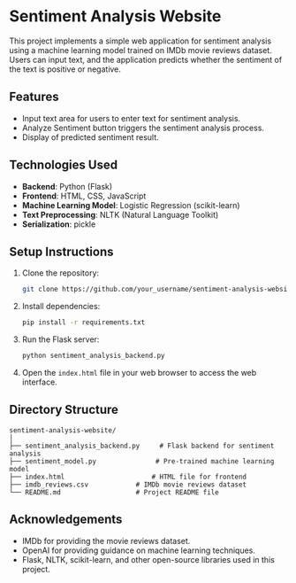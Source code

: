 
# Sentiment Analysis Website

This project implements a simple web application for sentiment analysis using a machine learning model trained on IMDb movie reviews dataset. Users can input text, and the application predicts whether the sentiment of the text is positive or negative.

## Features

- Input text area for users to enter text for sentiment analysis.
- Analyze Sentiment button triggers the sentiment analysis process.
- Display of predicted sentiment result.

## Technologies Used

- **Backend**: Python (Flask)
- **Frontend**: HTML, CSS, JavaScript
- **Machine Learning Model**: Logistic Regression (scikit-learn)
- **Text Preprocessing**: NLTK (Natural Language Toolkit)
- **Serialization**: pickle

## Setup Instructions

1. Clone the repository:

   ```bash
   git clone https://github.com/your_username/sentiment-analysis-website.git
   ```

2. Install dependencies:

   ```bash
   pip install -r requirements.txt
   ```

3. Run the Flask server:

   ```bash
   python sentiment_analysis_backend.py
   ```

4. Open the `index.html` file in your web browser to access the web interface.

## Directory Structure

   ```
   sentiment-analysis-website/
   │
   ├── sentiment_analysis_backend.py     # Flask backend for sentiment analysis
   ├── sentiment_model.py               # Pre-trained machine learning model
   ├── index.html                      # HTML file for frontend
   ├── imdb_reviews.csv            # IMDb movie reviews dataset
   └── README.md                   # Project README file
   ```
## Acknowledgements

- IMDb for providing the movie reviews dataset.
- OpenAI for providing guidance on machine learning techniques.
- Flask, NLTK, scikit-learn, and other open-source libraries used in this project.
